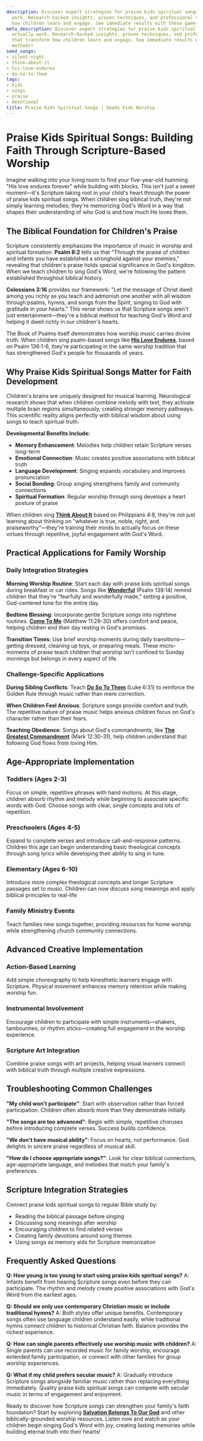 ```yaml
---
description: Discover expert strategies for praise kids spiritual songs that actually
  work. Research-backed insights, proven techniques, and professional tips that transform
  how children learn and engage. See immediate results with these game-changing methods!
meta_description: Discover expert strategies for praise kids spiritual songs that
  actually work. Research-backed insights, proven techniques, and professional tips
  that transform how children learn and engage. See immediate results with these game-changing
  methods!
seed_songs:
- silent-night
- think-about-it
- his-love-endures
- do-so-to-them
tags:
- kids
- songs
- praise
- devotional
title: Praise Kids Spiritual Songs | Seeds Kids Worship
---
```

# Praise Kids Spiritual Songs: Building Faith Through Scripture-Based Worship

Imagine walking into your living room to find your five-year-old humming "His love endures forever" while building with blocks. This isn't just a sweet moment—it's Scripture taking root in your child's heart through the power of praise kids spiritual songs. When children sing biblical truth, they're not simply learning melodies; they're memorizing God's Word in a way that shapes their understanding of who God is and how much He loves them.

## The Biblical Foundation for Children's Praise

Scripture consistently emphasizes the importance of music in worship and spiritual formation. **Psalm 8:2** tells us that "Through the praise of children and infants you have established a stronghold against your enemies," revealing that children's praise holds special significance in God's kingdom. When we teach children to sing God's Word, we're following the pattern established throughout biblical history.

**Colossians 3:16** provides our framework: "Let the message of Christ dwell among you richly as you teach and admonish one another with all wisdom through psalms, hymns, and songs from the Spirit, singing to God with gratitude in your hearts." This verse shows us that Scripture songs aren't just entertainment—they're a biblical method for teaching God's Word and helping it dwell richly in our children's hearts.

The Book of Psalms itself demonstrates how worship music carries divine truth. When children sing psalm-based songs like **[His Love Endures](https://seedskidsworship.com/product/his-love-endures-psalm-1361-6-26/)**, based on Psalm 136:1-6, they're participating in the same worship tradition that has strengthened God's people for thousands of years.

## Why Praise Kids Spiritual Songs Matter for Faith Development

Children's brains are uniquely designed for musical learning. Neurological research shows that when children combine melody with text, they activate multiple brain regions simultaneously, creating stronger memory pathways. This scientific reality aligns perfectly with biblical wisdom about using songs to teach spiritual truth.

**Developmental Benefits Include:**

- **Memory Enhancement**: Melodies help children retain Scripture verses long-term
- **Emotional Connection**: Music creates positive associations with biblical truth
- **Language Development**: Singing expands vocabulary and improves pronunciation
- **Social Bonding**: Group singing strengthens family and community connections
- **Spiritual Formation**: Regular worship through song develops a heart posture of praise

When children sing **[Think About It](https://seedskidsworship.com/product/think-about-it-philippians-48/)** based on Philippians 4:8, they're not just learning about thinking on "whatever is true, noble, right, and praiseworthy"—they're training their minds to actually focus on these virtues through repetitive, joyful engagement with God's Word.

## Practical Applications for Family Worship

### Daily Integration Strategies

**Morning Worship Routine**: Start each day with praise kids spiritual songs during breakfast or car rides. Songs like **[Wonderful](https://seedskidsworship.com/product/wonderful-psalm-13914/)** (Psalm 139:14) remind children that they're "fearfully and wonderfully made," setting a positive, God-centered tone for the entire day.

**Bedtime Blessing**: Incorporate gentle Scripture songs into nighttime routines. **[Come To Me](https://seedskidsworship.com/product/when-you-lie-down-lullabies-scripture-songs/)** (Matthew 11:28-30) offers comfort and peace, helping children end their day resting in God's promises.

**Transition Times**: Use brief worship moments during daily transitions—getting dressed, cleaning up toys, or preparing meals. These micro-moments of praise teach children that worship isn't confined to Sunday mornings but belongs in every aspect of life.

### Challenge-Specific Applications

**During Sibling Conflicts**: Teach **[Do So To Them](https://seedskidsworship.com/product/do-so-to-them-luke-631/)** (Luke 6:31) to reinforce the Golden Rule through music rather than mere correction.

**When Children Feel Anxious**: Scripture songs provide comfort and truth. The repetitive nature of praise music helps anxious children focus on God's character rather than their fears.

**Teaching Obedience**: Songs about God's commandments, like **[The Greatest Commandment](https://seedskidsworship.com/product/greatest-commandment-mark-1230-31-2/)** (Mark 12:30-31), help children understand that following God flows from loving Him.

## Age-Appropriate Implementation

### Toddlers (Ages 2-3)
Focus on simple, repetitive phrases with hand motions. At this stage, children absorb rhythm and melody while beginning to associate specific words with God. Choose songs with clear, single concepts and lots of repetition.

### Preschoolers (Ages 4-5)
Expand to complete verses and introduce call-and-response patterns. Children this age can begin understanding basic theological concepts through song lyrics while developing their ability to sing in tune.

### Elementary (Ages 6-10)
Introduce more complex theological concepts and longer Scripture passages set to music. Children can now discuss song meanings and apply biblical principles to real-life

### Family Ministry Events
Teach families new songs together, providing resources for home worship while strengthening church community connections.

## Advanced Creative Implementation

### Action-Based Learning
Add simple choreography to help kinesthetic learners engage with Scripture. Physical movement enhances memory retention while making worship fun.

### Instrumental Involvement
Encourage children to participate with simple instruments—shakers, tambourines, or rhythm sticks—creating full engagement in the worship experience.

### Scripture Art Integration
Combine praise songs with art projects, helping visual learners connect with biblical truth through multiple creative expressions.

## Troubleshooting Common Challenges

**"My child won't participate"**: Start with observation rather than forced participation. Children often absorb more than they demonstrate initially.

**"The songs are too advanced"**: Begin with simple, repetitive choruses before introducing complete verses. Success builds confidence.

**"We don't have musical ability"**: Focus on hearts, not performance. God delights in sincere praise regardless of musical skill.

**"How do I choose appropriate songs?"**: Look for clear biblical connections, age-appropriate language, and melodies that match your family's preferences.

## Scripture Integration Strategies

Connect praise kids spiritual songs to regular Bible study by:
- Reading the biblical passage before singing
- Discussing song meanings after worship
- Encouraging children to find related verses
- Creating family devotions around song themes
- Using songs as memory aids for Scripture memorization

## Frequently Asked Questions

**Q: How young is too young to start using praise kids spiritual songs?**
A: Infants benefit from hearing Scripture songs even before they can participate. The rhythm and melody create positive associations with God's Word from the earliest ages.

**Q: Should we only use contemporary Christian music or include traditional hymns?**
A: Both styles offer unique benefits. Contemporary songs often use language children understand easily, while traditional hymns connect children to historical Christian faith. Balance provides the richest experience.

**Q: How can single parents effectively use worship music with children?**
A: Single parents can use recorded music for family worship, encourage extended family participation, or connect with other families for group worship experiences.

**Q: What if my child prefers secular music?**
A: Gradually introduce Scripture songs alongside familiar music rather than replacing everything immediately. Quality praise kids spiritual songs can compete with secular music in terms of engagement and enjoyment.

Ready to discover how Scripture songs can strengthen your family's faith foundation? Start by exploring **[Salvation Belongs To Our God](https://seedskidsworship.com/product/salvation-belongs-to-our-god-revelation-79-2/)** and other biblically-grounded worship resources. Listen now and watch as your children begin singing God's Word with joy, creating lasting memories while building eternal truth into their hearts!

<script type="application/ld+json">
{
  "@context": "https://schema.org",
  "@type": "Article",
  "headline": "Praise Kids Spiritual Songs",
  "author": {
    "@type": "Organization",
    "name": "Seeds Kids Worship"
  },
  "publisher": {
    "@type": "Organization",
    "name": "Seeds Kids Worship",
    "logo": {
      "@type": "ImageObject",
      "url": "https://seedskidsworship.com/logo.png"
    }
  },
  "datePublished": "2025-09-06T09:07:28.307323",
  "dateModified": "2025-09-06T09:07:28.307379",
  "description": "Discover expert strategies for praise kids spiritual songs that actually work. Research-backed insights, proven techniques, and professional tips that transform",
  "mainEntityOfPage": {
    "@type": "WebPage",
    "@id": "https://seedskidsworship.com/activities/praise-kids-spiritual-songs/"
  }
}
</script>

<script type="application/ld+json">
{
  "@context": "https://schema.org",
  "@type": "Product",
  "name": "Silent Night",
  "description": "Gentle traditional Christmas carol arranged for children's worship and reflection",
  "url": "https://seedskidsworship.com/product/silent-night-2/",
  "brand": {
    "@type": "Brand",
    "name": "Seeds Kids Worship"
  },
  "category": "Children's Christian Music",
  "album": "Joyful (traditional carol)"
}
</script>

<script type="application/ld+json">
{
  "@context": "https://schema.org",
  "@type": "Product",
  "name": "Think About It",
  "description": "Thoughtful song about focusing on what is true noble and praiseworthy from Philippians 4:8",
  "url": "https://seedskidsworship.com/product/think-about-it-philippians-48/",
  "brand": {
    "@type": "Brand",
    "name": "Seeds Kids Worship"
  },
  "category": "Children's Christian Music",
  "album": "The Power of Encouragement"
}
</script>

<script type="
